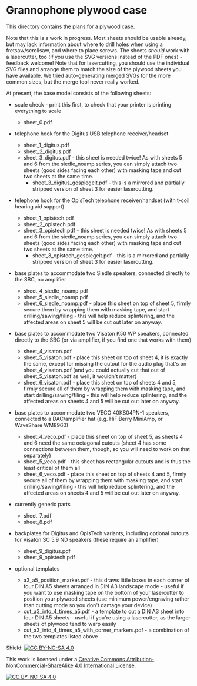 # Grannophone plywood case

This directory contains the plans for a plywood case.

Note that this is a work in progress. Most sheets should be usable already, but may lack information about where to drill holes when using a fretsaw/scrollsaw, and where to place screws.
The sheets *should* work with a lasercutter, too (if you use the SVG versions instead of the PDF ones) - feedback welcome!
Note that for lasercutting, you should use the individual SVG files and arrange them to match the size of the plywood sheets you have available. We tried auto-generating merged SVGs for the more common sizes, but the merge tool never really worked.

At present, the base model consists of the following sheets:

- scale check - print this first, to check that your printer is printing everything to scale
	- sheet_0.pdf

- telephone hook for the Digitus USB telephone receiver/headset
	- sheet_1_digitus.pdf
	- sheet_2_digitus.pdf
	- sheet_3_digitus.pdf - this sheet is needed twice! As with sheets 5 and 6 from the siedle_noamp series, you can simply attach two sheets (good sides facing each other) with masking tape and cut two sheets at the same time.
        - sheet_3_digitus_gespiegelt.pdf - this is a mirrored and partially stripped version of sheet 3 for easier lasercutting.

- telephone hook for the OpisTech telephone receiver/handset (with t-coil hearing aid support)
	- sheet_1_opistech.pdf
	- sheet_2_opistech.pdf
	- sheet_3_opistech.pdf - this sheet is needed twice! As with sheets 5 and 6 from the siedle_noamp series, you can simply attach two sheets (good sides facing each other) with masking tape and cut two sheets at the same time.
        - sheet_3_opistech_gespiegelt.pdf - this is a mirrored and partially stripped version of sheet 3 for easier lasercutting.


- base plates to accommodate two Siedle speakers, connected directly to the SBC, no amplifier
	- sheet_4_siedle_noamp.pdf
	- sheet_5_siedle_noamp.pdf
	- sheet_6_siedle_noamp.pdf - place this sheet on top of sheet 5, firmly secure them by wrapping them with masking tape, and start drilling/sawing/filing - this will help reduce splintering, and the affected areas on sheet 5 will be cut out later on anyway.


- base plates to accommodate two Visaton K50 WP speakers, connected directly to the SBC (or via amplifier, if you find one that works with them)
	- sheet_4_visaton.pdf
	- sheet_5_visaton.pdf - place this sheet on top of sheet 4, it is exactly the same, except for missing the cutout for the audio plug that's on sheet_4_visaton.pdf (and you could actually cut that out of sheet_5_visaton.pdf as well, it wouldn't matter)
	- sheet_6_visaton.pdf - place this sheet on top of sheets 4 and 5, firmly secure all of them by wrapping them with masking tape, and start drilling/sawing/filing - this will help reduce splintering, and the affected areas on sheets 4 and 5 will be cut out later on anyway.

- base plates to accommodate two VECO 40KS04PN-1 speakers, connected to a DAC/amplifier hat (e.g. HiFiBerry MiniAmp, or WaveShare WM8960) 
	- sheet_4_veco.pdf - place this sheet on top of sheet 5, as sheets 4 and 6 need the same octagonal cutouts (sheet 4 has some connections between them, though, so you will need to work on that separately)
	- sheet_5_veco.pdf - this sheet has rectangular cutouts and is thus the least critical of them all
	- sheet_6_veco.pdf - place this sheet on top of sheets 4 and 5, firmly secure all of them by wrapping them with masking tape, and start drilling/sawing/filing - this will help reduce splintering, and the affected areas on sheets 4 and 5 will be cut out later on anyway.

- currently generic parts
	- sheet_7.pdf
	- sheet_8.pdf

- backplates for Digitus and OpisTech variants, including optional cutouts for Visaton SC 5.9 ND speakers (these require an amplifier)
	- sheet_9_digitus.pdf
	- sheet_9_opistech.pdf

- optional templates
	- a3_a5_position_marker.pdf - this draws little boxes in each corner of four DIN A5 sheets arranged in DIN A3 landscape mode - useful if you want to use masking tape on the bottom of your lasercutter to position your plywood sheets (use minimum power/engraving rather than cutting mode so you don't damage your device)
	- cut_a3_into_4_times_a5.pdf - a template to cut a DIN A3 sheet into four DIN A5 sheets - useful if you're using a lasercutter, as the larger sheets of plywood tend to warp easily
	- cut_a3_into_4_times_a5_with_corner_markers.pdf - a combination of the two templates listed above

Shield: [![CC BY-NC-SA 4.0][cc-by-nc-sa-shield]][cc-by-nc-sa]

This work is licensed under a
[Creative Commons Attribution-NonCommercial-ShareAlike 4.0 International License][cc-by-nc-sa].

[![CC BY-NC-SA 4.0][cc-by-nc-sa-image]][cc-by-nc-sa]

[cc-by-nc-sa]: http://creativecommons.org/licenses/by-nc-sa/4.0/
[cc-by-nc-sa-image]: https://licensebuttons.net/l/by-nc-sa/4.0/88x31.png
[cc-by-nc-sa-shield]: https://img.shields.io/badge/License-CC%20BY--NC--SA%204.0-lightgrey.svg
